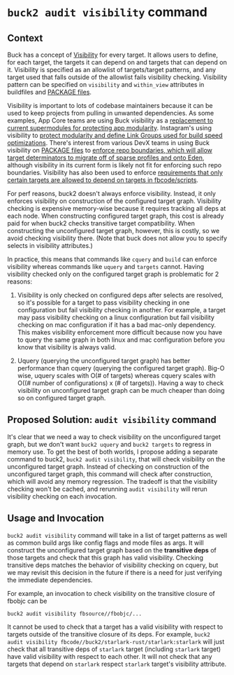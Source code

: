 # `buck2 audit visibility` command

## Context

Buck has a concept of [Visibility](../legacy/concepts/visibility.md) for every
target. It allows users to define, for each target, the targets it can depend on
and targets that can depend on it. Visibility is specified as an allowlist of
targets/target patterns, and any target used that falls outside of the allowlist
fails visibility checking. Visibility pattern can be specified on `visibility`
and `within_view` attributes in buildfiles and
[PACKAGE files](https://www.internalfb.com/intern/wiki/Buck-users/Key_Concepts/Package_Files/).

Visibility is important to lots of codebase maintainers because it can be used
to keep projects from pulling in unwanted dependencies. As some examples, App
Core teams are using Buck visibility as a
[replacement to current supermodules for protecting app modularity](https://fb.prod.workplace.com/groups/2292177024436518/permalink/3112235492430663/).
Instagram's using visibility to
[protect modularity and define Link Groups used for build speed optimizations](https://fb.prod.workplace.com/groups/devx.build.bffs/posts/5169450219756775/?comment_id=5169500636418400).
There's interest from various DevX teams in using Buck visibility on
[PACKAGE files](https://www.internalfb.com/intern/wiki/Buck-users/Key_Concepts/Package_Files/)
to
[enforce repo boundaries, which will allow target determinators to migrate off of sparse profiles and onto Eden](https://fb.prod.workplace.com/groups/devx.build.bffs/posts/5169450219756775/),
although visibility in its current form is likely not fit for enforcing such
repo boundaries. Visibility has also been used to enforce
[requirements that only certain targets are allowed to depend on targets in fbcode/scripts](https://fb.workplace.com/groups/buckeng/permalink/4392940254087889/).

For perf reasons, buck2 doesn't always enforce visibility. Instead, it only
enforces visibility on construction of the configured target graph. Visibility
checking is expensive memory-wise because it requires tracking all deps at each
node. When constructing configured target graph, this cost is already paid for
when buck2 checks transitive target compatibility. When constructing the
unconfigured target graph, however, this is costly, so we avoid checking
visibility there. (Note that buck does not allow you to specify selects in
visibility attributes.)

In practice, this means that commands like `cquery` and `build` can enforce
visibility whereas commands like `uquery` and `targets` cannot. Having
visibility checked only on the configured target graph is problematic for 2
reasons:

1. Visibility is only checked on configured deps after selects are resolved, so
   it's possible for a target to pass visibility checking in one configuration
   but fail visibility checking in another. For example, a target may pass
   visibility checking on a linux configuration but fail visibility checking on
   mac configuration if it has a bad mac-only dependency. This makes visibility
   enforcement more difficult because now you have to query the same graph in
   both linux and mac configuration before you know that visibility is always
   valid.

2. Uquery (querying the unconfigured target graph) has better performance than
   cquery (querying the configured target graph). Big-O wise, uquery scales with
   O(# of targets) whereas cquery scales with O((# number of configurations) x
   (# of targets)). Having a way to check visibility on unconfigured target
   graph can be much cheaper than doing so on configured target graph.

## Proposed Solution: `audit visibility` command

It's clear that we need a way to check visibility on the unconfigured target
graph, but we don't want `buck2 uquery` and `buck2 targets` to regress in memory
use. To get the best of both worlds, I propose adding a separate command to
buck2, `buck2 audit visibility`, that will check visibility on the unconfigured
target graph. Instead of checking on construction of the unconfigured target
graph, this command will check after construction, which will avoid any memory
regression. The tradeoff is that the visibility checking won't be cached, and
rerunning `audit visibility` will rerun visibility checking on each invocation.

## Usage and Invocation

`buck2 audit visibility` command will take in a list of target patterns as well
as common build args like config flags and mode files as args. It will construct
the unconfigured target graph based on the **transitive deps** of those targets
and check that this graph has valid visibility. Checking transitive deps matches
the behavior of visibility checking on cquery, but we may revisit this decision
in the future if there is a need for just verifying the immediate dependencies.

For example, an invocation to check visibility on the transitive closure of
fbobjc can be

```shell
buck2 audit visibility fbsource//fbobjc/...
```

It cannot be used to check that a target has a valid visibility with respect to
targets outside of the transitive closure of its deps. For example,
`buck2 audit visibility fbcode//buck2/starlark-rust/starlark:starlark` will just
check that all transitive deps of `starlark` target (including `starlark`
target) have valid visibility with respect to each other. It will not check that
any targets that depend on `starlark` respect `starlark` target's visibility
attribute.
